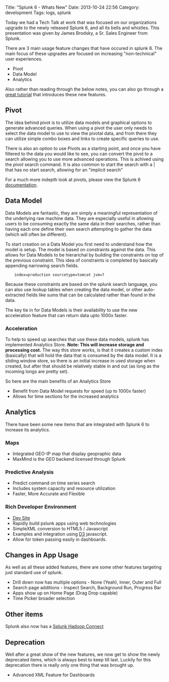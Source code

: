 Title: "Splunk 6 - Whats New"
Date: 2013-10-24 22:56
Category: development
Tags: logs, splunk

Today we had a Tech Talk at work that was focused on our organizations upgrade to the newly
released Splunk 6, and all its bells and whistles.  This presentation was given by James
Brodsky, a Sr. Sales Engineer from Splunk. 

<!-- more -->

There are 3 main usage feature changes that have occured in splunk 6.  The main focus of these
upgrades are focused on increasing "non-technical" user experiences.  

* Pivot
* Data Model
* Analytics

Also rather than reading through the below notes, you can also go through a 
[great tutorial](http://docs.splunk.com/Documentation/Splunk/6.0/PivotTutorial/WelcometothePivotTutorial)
that introduces these new features. 

## Pivot

The idea behind pivot is to utilize data models and graphical options to generate advanced 
queries.  When using a pivot the user only needs to select the data model to use to view 
the pivotal data, and from there they can utilize simple combo boxes and links to create
specific queries to use.  

There is also an option to use Pivots as a starting point, and once you have filtered to the 
data you would like to see, you can convert the pivot to a search allowing you to use 
more advanced operations.  This is achived using the *pivot* search command.  It is also 
common to start the search with a | that has no start search, allowing for an "implicit search"  

For a much more indepth look at pivots, please view the Splunk 6 
[documentation](http://docs.splunk.com/Documentation/Splunk/6.0/Pivot/IntroductiontoPivot).   

## Data Model

Data Models are fantastic, they are simply a meaningful representation of the underlying
raw machine data. They are especially useful in allowing users to be consuming exactly 
the same data in their searches, rather than having each one define their own search 
attempting to gather the data (which will often be different).    

To start creation on a Data Model you first need to understand how the model is setup. 
The model is based on constraints against the data.  This allows for Data Models to be
hierarichal by building the constraints on top of the previous constraint.  This idea
of constraints is completed by basically appending narrowing search fields. 

        index=production sourcetype=tomcat jvm=7

Because these constraints are based on the splunk search language, you can also use
lookup tables when creating the data model, or other auto-extracted fields like sums
that can be calculated rather than found in the data.  

The key tie in for Data Models is their availability to use the new acceleration feature
that can return data upto 1000x faster.  

### Acceleration

To help to speed up searches that use these data models, splunk has implemented 
Analytics Store. **Note: This will increase storage and processing cost.** The way
this store works, is that it creates a custom index (basically) that will hold the 
data that is consumed by the data model.  It is a sliding window store, so there is
an initial increase in used storage when created, but after that should be relatively
stable in and out (as long as the incoming longs are pretty set).   

So here are the main benefits of an Analytics Store

* Benefit from Data Model requests for speed (up to 1000x faster)
* Allows for time sections for the increased analytics

## Analytics 

There have been some new items that are integrated with Splunk 6 to increase its analytics. 

### Maps

* Integrated GEO-IP map that display geopraphic data
* MaxMind is the GEO backend licensed through Splunk 

### Predictive Analysis

* Predict command on time series search 
* Includes system capacity and resource utilization  
* Faster, More Accurate and Flexible

### Rich Developer Environment

* [Dev Site](dev.splunk.com)
* Rapidly build pslunk apps using web technologies
* SimpleXML conversion to HTML5 / Javascript
* Examples and integration using [D3](d3js.org) javascript. 
* Allow for token passing easily in dashboards. 

## Changes in App Usage

As well as all these added features, there are some other features targeting just standard
use of splunk.  

* Drill down now has multiple options - None (Yeah), Inner, Outer and Full
* Search page additions - Inspect Search, Background Run, Progress Bar
* Apps show up on Home Page (Drag Drop capable)
* Time Picker broader selection

## Other items

Splunk also now has a 
[Splunk Hadoop Connect](http://www.splunk.com/view/hadoop-connect/SP-CAAAHA3)
 
## Deprecation 

Well after a great show of the new features, we now get to show the newly deprecated 
items, which is always best to keep till last. Luckily for this deprecation there is really
only one thing that was brought up. 

* Advanced XML Feature for Dashboards

